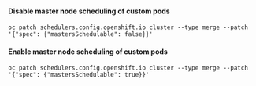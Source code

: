 #### Disable master node scheduling of custom pods
~~~
oc patch schedulers.config.openshift.io cluster --type merge --patch '{"spec": {"mastersSchedulable": false}}'
~~~

#### Enable master node scheduling of custom pods
~~~
oc patch schedulers.config.openshift.io cluster --type merge --patch '{"spec": {"mastersSchedulable": true}}'
~~~
